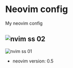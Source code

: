 
# Neovim config
My neovim config

<!-- ![nvim ss 02](https://i.imgur.com/6gqJ1I1.png) -->
![nvim ss 02](https://i.imgur.com/Dt51NY2.png)
---
![nvim ss 01](https://i.imgur.com/S325ZMo.png)

* neovim version: 0.5

